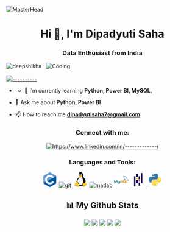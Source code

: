 ![MasterHead](https://nielseniq.com/wp-content/uploads/sites/4/2021/02/data-science-icon-animation-banner-clockwise-4.gif)
<h1 align="center">Hi 👋, I'm Dipadyuti Saha</h1>
<h3 align="center">Data Enthusiast from India</h3>

<img align="right" alt="Coding" width="400" src="https://www.chawtechsolutions.com/wp-content/uploads/2019/03/developer-dribbble.gif">
<p align="left"> <img src="https://komarev.com/ghpvc/?username=deepshikhasaha&label=Profile%20views&color=0e75b6&style=flat" alt="deepshikha" /> </p>

<p align="left"> <a href="https://www.linkedin.com/in/dipadyuti-saha-29553460" target="_blank"><img align="center" src="https://img.icons8.com/color/2x/linkedin-circled.png" alt="----------" height="40" width="40" /></a> </p>


- - 🌱 I’m currently learning **Python, Power BI, MySQL,**

- 💬 Ask me about **Python, Power BI**

- 📫 How to reach me **dipadyutisaha7@gmail.com**

<h3 align="center">Connect with me:</h3>
<p align="center">
<a href="https://www.linkedin.com/in/dipadyuti-saha-29553460/" target="blank"><img align="center" src="https://img.icons8.com/color/2x/linkedin-circled.png" alt="https://www.linkedin.com/in/-------------/" height="40" width="40" /></a>



 </p>

<h3 align="center">Languages and Tools:</h3>
<p align="center"> <a href="https://www.cprogramming.com/" target="_blank" rel="noreferrer"> <img src="https://raw.githubusercontent.com/devicons/devicon/master/icons/c/c-original.svg" alt="c" width="40" height="40"/> </a> <a href="https://git-scm.com/" target="_blank" rel="noreferrer"> <img src="https://www.vectorlogo.zone/logos/git-scm/git-scm-icon.svg" alt="git" width="40" height="40"/> </a> <a href="https://www.linux.org/" target="_blank" rel="noreferrer"> <img src="https://raw.githubusercontent.com/devicons/devicon/master/icons/linux/linux-original.svg" alt="linux" width="40" height="40"/> </a> <a href="https://www.mathworks.com/" target="_blank" rel="noreferrer"> <img src="https://upload.wikimedia.org/wikipedia/commons/2/21/Matlab_Logo.png" alt="matlab" width="40" height="40"/> </a> <a href="https://www.mysql.com/" target="_blank" rel="noreferrer"> <img src="https://raw.githubusercontent.com/devicons/devicon/master/icons/mysql/mysql-original-wordmark.svg" alt="mysql" width="40" height="40"/> </a> <a href="https://pandas.pydata.org/" target="_blank" rel="noreferrer"> <img src="https://raw.githubusercontent.com/devicons/devicon/2ae2a900d2f041da66e950e4d48052658d850630/icons/pandas/pandas-original.svg" alt="pandas" width="40" height="40"/> </a> <a href="https://www.python.org" target="_blank" rel="noreferrer"> <img src="https://raw.githubusercontent.com/devicons/devicon/master/icons/python/python-original.svg" alt="python" width="40" height="40"/> </a> </p>
<h2 align="center">📊 My Github Stats</h2>
<p align="center">
<img src="http://github-profile-summary-cards.vercel.app/api/cards/profile-details?username=Dipadyuti7&theme=solarized_dark">
<img src="http://github-profile-summary-cards.vercel.app/api/cards/repos-per-language?username=Dipadyuti7&theme=solarized_dark">
<img src="http://github-profile-summary-cards.vercel.app/api/cards/most-commit-language?username=Dipadyuti7&theme=solarized_dark">
<img src="http://github-profile-summary-cards.vercel.app/api/cards/stats?username=Dipadyuti7&theme=solarized_dark">
<img src="http://github-profile-summary-cards.vercel.app/api/cards/productive-time?username=Dipadyuti7&theme=solarized_dark&utcOffset=8">
	
</p>
